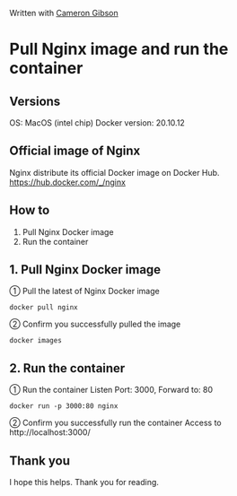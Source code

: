 Written with [Cameron Gibson](https://github.com/cgcamcam) 

# Pull Nginx image and run the container

## Versions
OS: MacOS (intel chip)
Docker version: 20.10.12  

## Official image of Nginx
Nginx distribute its official Docker image on Docker Hub.
https://hub.docker.com/_/nginx

## How to
1. Pull Nginx Docker image
2. Run the container

## 1. Pull Nginx Docker image
① Pull the latest of Nginx Docker image
```shell
docker pull nginx
```
② Confirm you successfully pulled the image
```
docker images
```

## 2. Run the container
① Run the container
Listen Port: 3000, Forward to: 80
```shell
docker run -p 3000:80 nginx
```
② Confirm you successfully run the container
Access to http://localhost:3000/

## Thank you
I hope this helps.
Thank you for reading.